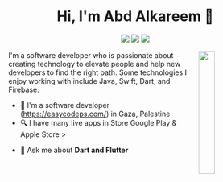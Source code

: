 
<h1 align="center">Hi, I'm Abd Alkareem 👋</h1>
<p align="center">
    <a href="https://www.linkedin.com/in/abd-alkareem-alhaddad-b46bb9232"><img src="https://img.shields.io/badge/linkedin-%230177B5?style=flat&logo=linkedin&logoColor=white"/></a>
    <a href="https://www.instagram.com/abdalkareem.gaza"><img src="https://img.shields.io/badge/instagram-%23E4415F?style=flat&logo=instagram&logoColor=white"/></a>
    <a href="https://wa.me/00970594809641"><img src="https://img.shields.io/badge/Whatsapp-%248c756?style=flat&logo=whatsapp&logoColor=white"/></a>  
</p>
      
  
  <img src="https://github.com/mohamedabusrea/mohamedabusrea/blob/master/profile-img.png" align="right" width="25%"/>

I'm a software developer who is passionate about creating technology to elevate people and help new developers to find the right path. Some technologies I enjoy working with include Java, Swift, Dart, and Firebase.

- 🔭 I'm a software developer (https://easycodeps.com/) in Gaza, Palestine
- 🔍 I have many live apps in Store Google Play & Apple Store > 
<!--   - Wazaker App ([Android version](https://play.google.com/store/apps/details?id=com.wazakerdailyaya&gl=DE), [iOS version](https://apps.apple.com/app/apple-store/id1453500014)) -->
- 💬 Ask me about **Dart and Flutter**


<!--
**A-Alhaddad/A-Alhaddad** is a ✨ _special_ ✨ repository because its `README.md` (this file) appears on your GitHub profile.

Here are some ideas to get you started:

- 🔭 I’m currently working on ...
- 🌱 I’m currently learning ...
- 👯 I’m looking to collaborate on ...
- 🤔 I’m looking for help with ...
- 💬 Ask me about ...
- 📫 How to reach me: ...
- 😄 Pronouns: ...
- ⚡ Fun fact: ...
-->
